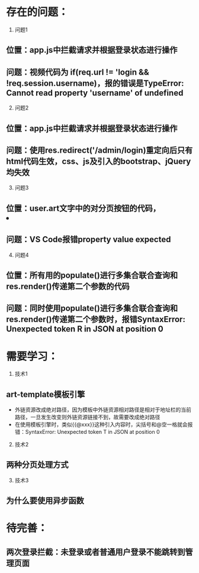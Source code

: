 # 存在的问题：

1. 问题1
## 位置：app.js中拦截请求并根据登录状态进行操作
## 问题：视频代码为 if(req.url != 'login && !req.session.username)，报的错误是TypeError: Cannot read property 'username' of undefined

2. 问题2
## 位置：app.js中拦截请求并根据登录状态进行操作
## 问题：使用res.redirect('/admin/login)重定向后只有html代码生效，css、js及引入的bootstrap、jQuery均失效

3. 问题3
## 位置：user.art文字中的对分页按钮的代码，<li style="display: <%= page-1<1?'none':'inline' %>">
## 问题：VS Code报错property value expected

4. 问题4
## 位置：所有用的populate()进行多集合联合查询和res.render()传递第二个参数的代码
## 问题：同时使用populate()进行多集合联合查询和res.render()传递第二个参数时，报错SyntaxError: Unexpected token R in JSON at position 0



# 需要学习：
1. 技术1
## art-template模板引擎
* 外链资源改成绝对路径，因为模板中外链资源相对路径是相对于地址栏的当前路径，一旦发生改变则外链资源链接不到，故需要改成绝对路径
* 在使用模板引擎时，类似{{@xxx}}这种引入内容时，尖括号和@空一格就会报错：SyntaxError: Unexpected token T in JSON at position 0
2. 技术2
## 两种分页处理方式
3. 技术3
## 为什么要使用异步函数


# 待完善：
## 两次登录拦截：未登录或者普通用户登录不能跳转到管理页面